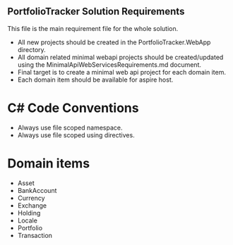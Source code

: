 ## PortfolioTracker Solution Requirements

This file is the main requirement file for the whole solution.

- All new projects should be created in the PortfolioTracker.WebApp directory.
- All domain related minimal webapi projects should be created/updated using the MinimalApiWebServicesRequirements.md document.
- Final target is to create a minimal web api project for each domain item.
- Each domain item should be available for aspire host.

# C# Code Conventions

- Always use file scoped namespace.
- Always use file scoped using directives.

# Domain items

- Asset
- BankAccount
- Currency
- Exchange
- Holding
- Locale
- Portfolio
- Transaction
